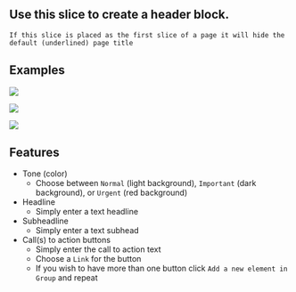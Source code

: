 ## Use this slice to create a header block.
```
If this slice is placed as the first slice of a page it will hide the default (underlined) page title
```

## Examples
![](https://drive.google.com/uc?id=1jegfhzEhMQ6ycJ4FvF9z6IdT8aFyRNcK)

![](https://drive.google.com/uc?id=1aRTo4Hj1n_9PQ0EtKfBd10FFLKxzIFWA)

![](https://drive.google.com/uc?id=131PhyJ69SrQPyUKFMxCUq_A_6-pFmSCk)

## Features
- Tone (color)
    - Choose between `Normal` (light background), `Important` (dark background), or `Urgent` (red background)
- Headline
    - Simply enter a text headline
- Subheadline
    - Simply enter a text subhead
- Call(s) to action buttons
    - Simply enter the call to action text
    - Choose a `Link` for the button
    - If you wish to have more than one button click `Add a new element in Group` and repeat